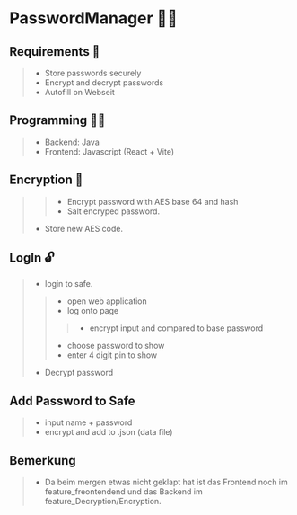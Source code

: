 # PasswordManager 📎🔑

## Requirements 📝

>- Store passwords securely 
>- Encrypt and decrypt passwords
>- Autofill on Webseit 

## Programming 👨‍💻

>- Backend: Java 
>- Frontend: Javascript (React + Vite)

## Encryption 🔐

>>- Encrypt password with AES base 64 and hash
>>- Salt encryped password.
>- Store new AES code. 

## LogIn 🔓

>- login to safe.
>>- open web application
>>- log onto page
>>>-  encrypt input and compared to base password
>>- choose password to show
>>- enter 4 digit pin to show
>- Decrypt password

## Add Password to Safe 
>- input name + password
>- encrypt and add to .json (data file)

## Bemerkung 
>- Da beim mergen etwas nicht geklapt hat ist das Frontend noch im feature_freontendend und das Backend im feature_Decryption/Encryption. 
